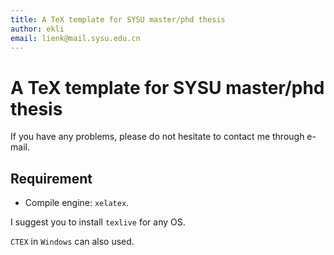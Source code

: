 ```yaml
---
title: A TeX template for SYSU master/phd thesis
author: ekli
email: lienk@mail.sysu.edu.cn
---
```


# A TeX template for SYSU master/phd thesis

If you have any problems, please do not hesitate to contact me through e-mail.

## Requirement

- Compile engine: `xelatex`.

I suggest you to install `texlive` for any OS.

`CTEX` in `Windows` can also used.
